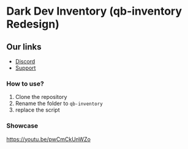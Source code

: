 # Dark Dev Inventory (qb-inventory Redesign)

## Our links
- [Discord](https://discord.gg/QK9bFRzEvp)
- [Support](https://discord.gg/QK9bFRzEvp)

### How to use?

1. Clone the repository
2. Rename the folder to `qb-inventory`
3. replace the script


### Showcase
https://youtu.be/pwCmCkUnWZo
